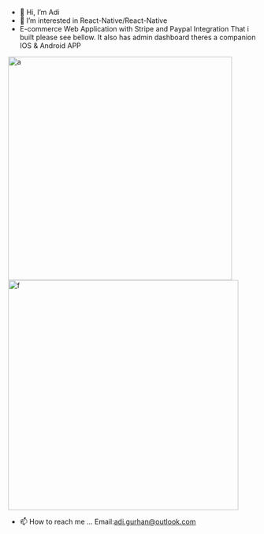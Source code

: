 - 👋 Hi, I’m Adi
- 👀 I’m interested in React-Native/React-Native
- E-commerce Web Application with Stripe and Paypal Integration That i built please see bellow. It also has admin dashboard theres a companion IOS & Android APP 


<img width="454" alt="a" src="https://user-images.githubusercontent.com/59841689/188305178-0b9e49b3-fd22-404c-9d18-8cf437d91d5d.PNG">



<img width="467" alt="f" src="https://user-images.githubusercontent.com/59841689/188305217-b1178474-7f38-44a6-8d6f-cf95dea147b2.PNG">






- 📫 How to reach me ...
    Email:adi.gurhan@outlook.com
 
